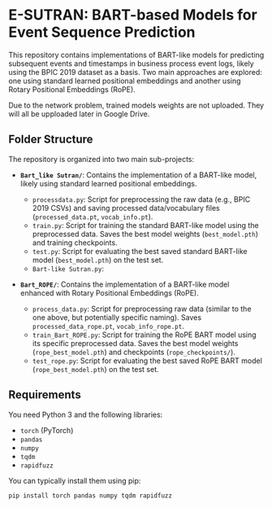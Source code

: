 # E-SUTRAN: BART-based Models for Event Sequence Prediction

This repository contains implementations of BART-like models for predicting subsequent events and timestamps in business process event logs, likely using the BPIC 2019 dataset as a basis. Two main approaches are explored: one using standard learned positional embeddings and another using Rotary Positional Embeddings (RoPE).

Due to the network problem, trained models weights are not uploaded.
They will all be upploaded later in Google Drive.

## Folder Structure

The repository is organized into two main sub-projects:

* **`Bart_like Sutran/`**: Contains the implementation of a BART-like model, likely using standard learned positional embeddings.
    * `processdata.py`: Script for preprocessing the raw data (e.g., BPIC 2019 CSVs) and saving processed data/vocabulary files (`processed_data.pt`, `vocab_info.pt`).
    * `train.py`: Script for training the standard BART-like model using the preprocessed data. Saves the best model weights (`best_model.pth`) and training checkpoints.
    * `test.py`: Script for evaluating the best saved standard BART-like model (`best_model.pth`) on the test set.
    * `Bart-like Sutran.py`: 

* **`Bart_ROPE/`**: Contains the implementation of a BART-like model enhanced with Rotary Positional Embeddings (RoPE).
    * `process_data.py`: Script for preprocessing raw data (similar to the one above, but potentially specific naming). Saves `processed_data_rope.pt`, `vocab_info_rope.pt`.
    * `train_Bart_ROPE.py`: Script for training the RoPE BART model using its specific preprocessed data. Saves the best model weights (`rope_best_model.pth`) and checkpoints (`rope_checkpoints/`).
    * `test_rope.py`: Script for evaluating the best saved RoPE BART model (`rope_best_model.pth`) on the test set.



## Requirements

You need Python 3 and the following libraries:

* `torch` (PyTorch)
* `pandas`
* `numpy`
* `tqdm`
* `rapidfuzz`

You can typically install them using pip:
```bash
pip install torch pandas numpy tqdm rapidfuzz
